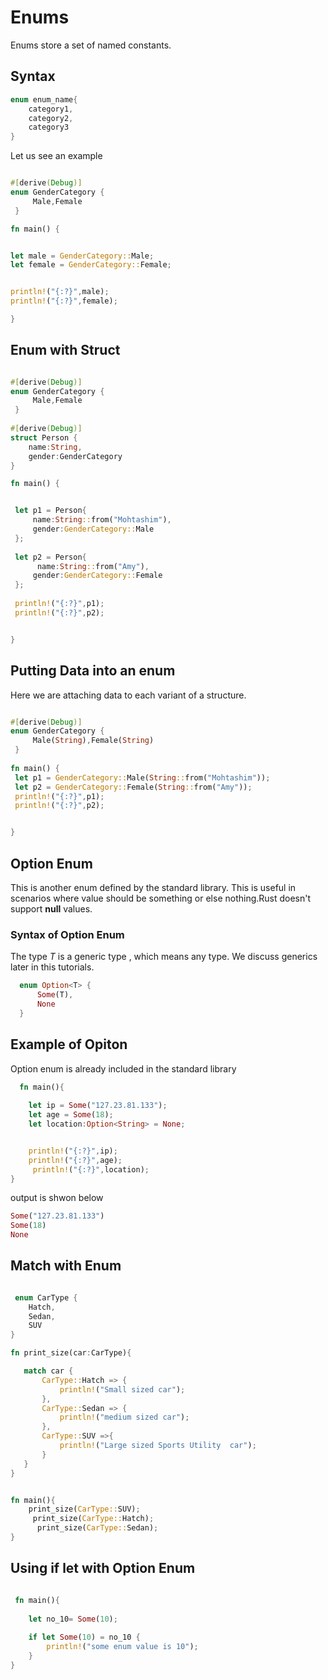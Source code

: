 # Enums

Enums store a set of named constants.

## Syntax

```rust
enum enum_name{
    category1,
    category2,
    category3
}

```

Let us see an example

```rust

#[derive(Debug)]
enum GenderCategory {
     Male,Female
 }

fn main() {


let male = GenderCategory::Male;
let female = GenderCategory::Female;


println!("{:?}",male);
println!("{:?}",female);

}
```

## Enum with Struct


```rust

#[derive(Debug)]
enum GenderCategory {
     Male,Female
 }
 
#[derive(Debug)]
struct Person {
    name:String,
    gender:GenderCategory
}

fn main() {


 let p1 = Person{
     name:String::from("Mohtashim"),
     gender:GenderCategory::Male
 };
 
 let p2 = Person{
      name:String::from("Amy"),
     gender:GenderCategory::Female
 };
 
 println!("{:?}",p1);
 println!("{:?}",p2);


}


```
## Putting Data into an enum

Here we are attaching data to each variant of a structure.

```rust

#[derive(Debug)]
enum GenderCategory {
     Male(String),Female(String)
 }
 
fn main() {
 let p1 = GenderCategory::Male(String::from("Mohtashim"));
 let p2 = GenderCategory::Female(String::from("Amy"));
 println!("{:?}",p1);
 println!("{:?}",p2);


}


```

## Option Enum

This is another enum defined by the standard library. This is useful in scenarios where value should be something or else nothing.Rust doesn't support **null** values.

### Syntax of Option Enum 

The type *T* is a generic type , which means any type. We discuss generics later in this tutorials.

```rust
  enum Option<T> {
      Some(T),
      None
  }
```

## Example of Opiton

Option enum is already included in the standard library

```rust
  fn main(){
    
    let ip = Some("127.23.81.133");
    let age = Some(18);
    let location:Option<String> = None;


    println!("{:?}",ip);
    println!("{:?}",age);
     println!("{:?}",location);
}

```

output is shwon below

```rust
Some("127.23.81.133")
Some(18)
None

```

## Match with Enum

```rust

 enum CarType {
    Hatch,
    Sedan,
    SUV
}

fn print_size(car:CarType){

   match car {
       CarType::Hatch => {
           println!("Small sized car");
       },
       CarType::Sedan => {
           println!("medium sized car");
       },
       CarType::SUV =>{
           println!("Large sized Sports Utility  car");
       }
   }
}


fn main(){
    print_size(CarType::SUV);
     print_size(CarType::Hatch);
      print_size(CarType::Sedan);
}

```

## Using if let with Option Enum

```rust

 fn main(){
    
    let no_10= Some(10);
    
    if let Some(10) = no_10 {
        println!("some enum value is 10");
    }
}

```
